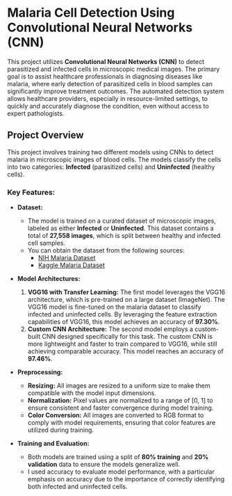 # Malaria Cell Detection Using Convolutional Neural Networks (CNN)

This project utilizes **Convolutional Neural Networks (CNN)** to detect parasitized and infected cells in microscopic medical images. The primary goal is to assist healthcare professionals in diagnosing diseases like malaria, where early detection of parasitized cells in blood samples can significantly improve treatment outcomes. The automated detection system allows healthcare providers, especially in resource-limited settings, to quickly and accurately diagnose the condition, even without access to expert pathologists.

## Project Overview

This project involves training two different models using CNNs to detect malaria in microscopic images of blood cells. The models classify the cells into two categories: **Infected** (parasitized cells) and **Uninfected** (healthy cells).

### Key Features:

- **Dataset:**
  - The model is trained on a curated dataset of microscopic images, labeled as either **Infected** or **Uninfected**. This dataset contains a total of **27,558 images**, which is split between healthy and infected cell samples.
  - You can obtain the dataset from the following sources:
    - [NIH Malaria Dataset](https://ceb.nlm.nih.gov/repositories/malaria-datasets/)
    - [Kaggle Malaria Dataset](https://www.kaggle.com/datasets/iarunava/cell-images-for-detecting-malaria)
  
- **Model Architectures:**
  1. **VGG16 with Transfer Learning:** The first model leverages the VGG16 architecture, which is pre-trained on a large dataset (ImageNet). The VGG16 model is fine-tuned on the malaria dataset to classify infected and uninfected cells. By leveraging the feature extraction capabilities of VGG16, this model achieves an accuracy of **97.30%**.
  2. **Custom CNN Architecture:** The second model employs a custom-built CNN designed specifically for this task. The custom CNN is more lightweight and faster to train compared to VGG16, while still achieving comparable accuracy. This model reaches an accuracy of **97.46%**.

- **Preprocessing:**
  - **Resizing:** All images are resized to a uniform size  to make them compatible with the model input dimensions.
  - **Normalization:** Pixel values are normalized to a range of [0, 1] to ensure consistent and faster convergence during model training.
  - **Color Conversion:** All images are converted to RGB format to comply with model requirements, ensuring that color features are utilized during training.

- **Training and Evaluation:**
  - Both models are trained using a split of **80% training** and **20% validation** data to ensure the models generalize well.
  - I used accuracy to evaluate model performance, with a particular emphasis on accuracy due to the importance of correctly identifying both infected and uninfected cells.
